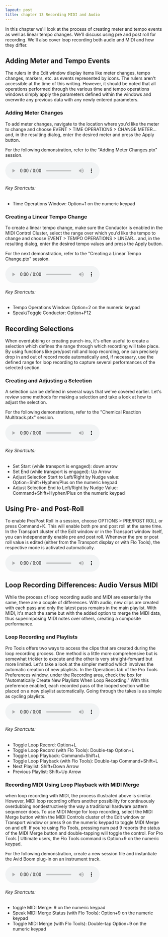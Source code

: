 ```yaml
---
layout: post
title: chapter 13 Recording MIDI and Audio
---
```


In this chapter we'll look at the process of creating meter and tempo events as well as linear tempo changes. We'll discuss using pre and post roll for recording. We'll also cover loop recording both audio and MIDI and how they differ.

<!--more-->

## Adding Meter and Tempo Events
The rulers in the Edit window display items like meter changes, tempo changes, markers, etc. as events represented by icons. The rulers aren't accessible at the time of this writing. However, it should be noted that all operations performed through the various time and tempo operations windows simply apply the parameters defined within the windows and overwrite any previous data with any newly entered parameters.

### Adding Meter Changes
To add meter changes, navigate to the location where you'd like the meter to change and choose EVENT > TIME OPERATIONS > CHANGE METER... and, in the resulting dialog, enter the desired meter and press the  Apply button.

For the following demonstration, refer to the "Adding Meter Changes.ptx" session.

<audio controls><source src='https://raw.githubusercontent.com/PTAccess/PTAccess.github.io/master/audio/139 Adding Meter Changes.m4a'></audio>

###### Key Shortcuts:

* Time Operations Window: Option+1 on the numeric keypad

### Creating a Linear Tempo Change
To create a linear tempo change, make sure the Conductor is enabled in the MIDI Control Cluster, select the range over which you'd like the tempo to change and choose EVENT > TEMPO OPERATIONS > LINEAR... and, in the resulting dialog, enter the desired tempo values and press the Apply button.

For the next demonstration, refer to the "Creating a Linear Tempo Change.ptx" session.

<audio controls><source src='https://raw.githubusercontent.com/PTAccess/PTAccess.github.io/master/audio/140 Creating a Linear Tempo Change.m4a'></audio>

###### Key Shortcuts:

* Tempo Operations Window: Option+2 on the numeric keypad
* Speak/Toggle Conductor: Option+F12

## Recording Selections
When overdubbing or creating punch-ins, it's often useful to create a selection which defines the range through which recording will take place. By using functions like pre/post roll and loop recording, one can precisely drop in and out of record mode automatically and, if necessary, use the defined range for loop recording to capture several performances of the selected section.

### Creating and Adjusting a Selection
A selection can be defined in several ways that we've covered earlier. Let's review some methods for making a selection and take a look at how to adjust the selection.

For the following demonstrations, refer to the "Chemical Reaction Multitrack.ptx" session.

<audio controls><source src='https://raw.githubusercontent.com/PTAccess/PTAccess.github.io/master/audio/141 Creating and Adjusting a Selection.m4a'></audio>

###### Key Shortcuts:

* Set Start (while transport is engaged): down arrow
* Set End (while transport is engaged): Up Arrow
* Adjust Selection Start to Left/Right by Nudge value: Option+Shift+Hyphen/Plus on the numeric keypad
* Adjust Selection End to Left/Right by Nudge Value: Command+Shift+Hyphen/Plus on the numeric keypad

## Using Pre- and Post-Roll
To enable Pre/Post Roll in a session, choose OPTIONS > PRE/POST ROLL or press Command+K. This will enable both pre and post roll at the same time. In the Transport cluster of the Edit window or in the Transport window itself, you can independently enable pre and post roll. Whenever the pre or post roll value is edited (either from the Transport display or with Flo Tools), the respective mode is activated automatically.

<audio controls><source src='https://raw.githubusercontent.com/PTAccess/PTAccess.github.io/master/audio/142 Using Pre and Post Roll.m4a'></audio>

## Loop Recording Differences: Audio Versus MIDI
While the process of loop recording audio and MIDI are essentially the same, there are a couple of differences. With audio, new clips are created with each pass and only the latest pass remains in the main playlist. With MIDI, it's much the same but with the added option to merge the MIDI data, thus superimposing MIDI notes over others, creating a composite performance. 

### Loop Recording and Playlists
Pro Tools offers two ways to access the clips that are created during the loop recording process. One method is a little more comprehensive but is somewhat trickier to execute and the other is very straight-forward but more limited. Let's take a look at the simpler method which involves the automatic creation of new playlists. In the Operations tab of the Pro Tools Preferences window, under the Recording area, check the box for "Automatically Create New Playlists When Loop Recording." With this preference enabled, each recorded pass of the looped section will be placed on a new playlist automatically. Going through the takes is as simple as cycling playlists.

<audio controls><source src='https://raw.githubusercontent.com/PTAccess/PTAccess.github.io/master/audio/143 Loop Recording and Playlists.m4a'></audio>

###### Key Shortcuts:

* Toggle Loop Record: Option+L
* Toggle Loop Record (with Flo Tools): Double-tap Option+L
* Toggle Loop Playback: Command+Shift+L
* Toggle Loop Playback (with Flo Tools): Double-tap Command+Shift+L
* Next Playlist: Shift+Down Arrow
* Previous Playlist: Shift+Up Arrow

### Recording MIDI Using Loop Playback with MIDI Merge
when loop recording with MIDI, the process illustrated above is similar. However, MIDI loop recording offers another possibility for continuously overdubbing nondestructively the way a traditional hardware pattern sequencer does. To use MIDI Merge for loop recording, select the MIDI Merge button within the MIDI Controls cluster of the Edit window or Transport window or press 9 on the numeric keypad to toggle MIDI Merge on and off. If you're using Flo Tools, pressing num pad 9 reports the status of the MIDI Merge button and double-tapping will toggle the control. For Pro Tools | Ultimate users, the Flo Tools command is Option+9 on the numeric keypad.

For the following demonstration, create a new session file and instantiate the Avid Boom plug-in on an instrument track.

<audio controls><source src='https://raw.githubusercontent.com/PTAccess/PTAccess.github.io/master/audio/148 Recording MIDI Using Loop Playback with MIDI Merge.m4a'></audio>

###### Key Shortcuts:

* toggle MIDI Merge: 9 on the numeric keypad
* Speak MIDI Merge Status (with Flo Tools): Option+9 on the numeric keypad
* Toggle MIDI Merge (with Flo Tools): Double-tap Option+9 on the numeric keypad
